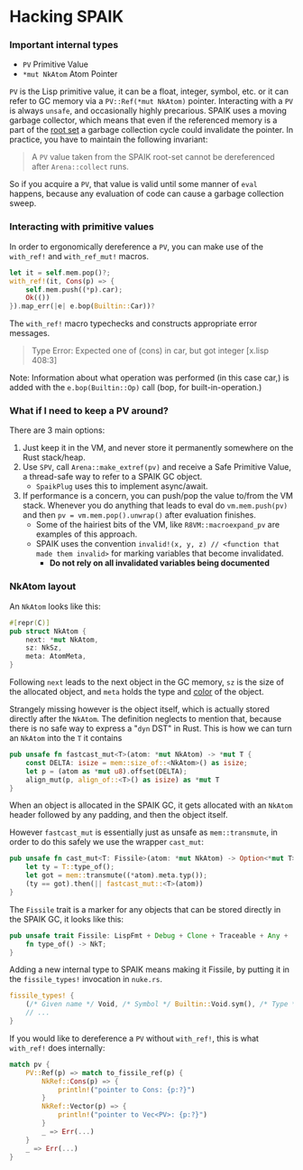 # Hacking SPAIK

### Important internal types

- `PV` Primitive Value
- `*mut NkAtom` Atom Pointer

`PV` is the Lisp primitive value, it can be a float, integer, symbol, etc. or
it can refer to GC memory via a `PV::Ref(*mut NkAtom)` pointer. Interacting with
a `PV` is always `unsafe`, and occasionally highly precarious. SPAIK uses a
moving garbage collector, which means that even if the referenced memory is a
part of the [root set][1] a garbage collection cycle could invalidate the pointer.
In practice, you have to maintain the following invariant:

> A `PV` value taken from the SPAIK root-set cannot be dereferenced after
> `Arena::collect` runs.

[1]: https://en.wikipedia.org/wiki/Tracing_garbage_collection

So if you acquire a `PV`, that value is valid until some manner of `eval`
happens, because any evaluation of code can cause a garbage collection sweep.

### Interacting with primitive values

In order to ergonomically dereference a `PV`, you can make use of the `with_ref!` and `with_ref_mut!` macros.

```rust
let it = self.mem.pop()?;
with_ref!(it, Cons(p) => {
    self.mem.push((*p).car);
    Ok(())
}).map_err(|e| e.bop(Builtin::Car))?
```

The `with_ref!` macro typechecks and constructs appropriate error messages.

> Type Error: Expected one of (cons) in car, but got integer [x.lisp 408:3]

Note: Information about what operation was performed (in this case car,) is
added with the `e.bop(Builtin::Op)` call (bop, for built-in-operation.)

### What if I need to keep a PV around?

There are 3 main options:

1. Just keep it in the VM, and never store it permanently somewhere on the Rust
   stack/heap.
2. Use `SPV`, call `Arena::make_extref(pv)` and receive a Safe Primitive Value,
   a thread-safe way to refer to a SPAIK GC object.
   - `SpaikPlug` uses this to implement async/await.
3. If performance is a concern, you can push/pop the value to/from the VM stack.
   Whenever you do anything that leads to eval do `vm.mem.push(pv)` and then
   `pv = vm.mem.pop().unwrap()` after evaluation finishes.
   - Some of the hairiest bits of the VM, like `R8VM::macroexpand_pv` are
     examples of this approach.
   - SPAIK uses the convention `invalid!(x, y, z) // <function that made them invalid>` for marking variables that become invalidated.
     - **Do not rely on all invalidated variables being documented**

### NkAtom layout

An `NkAtom` looks like this:

```rust
#[repr(C)]
pub struct NkAtom {
    next: *mut NkAtom,
    sz: NkSz,
    meta: AtomMeta,
}
```

Following `next` leads to the next object in the GC memory, `sz` is the size of
the allocated object, and `meta` holds the type and [color][2] of the object.

[2]: https://en.wikipedia.org/wiki/Tracing_garbage_collection#Tri-color_marking

Strangely missing however is the object itself, which is actually stored
directly after the `NkAtom`. The definition neglects to mention that, because
there is no safe way to express a "`dyn` DST" in Rust. This is how we can turn
an `NkAtom` into the `T` it contains

```rust
pub unsafe fn fastcast_mut<T>(atom: *mut NkAtom) -> *mut T {
    const DELTA: isize = mem::size_of::<NkAtom>() as isize;
    let p = (atom as *mut u8).offset(DELTA);
    align_mut(p, align_of::<T>() as isize) as *mut T
}
```

When an object is allocated in the SPAIK GC, it gets allocated with an `NkAtom`
header followed by any padding, and then the object itself.

However `fastcast_mut` is essentially just as unsafe as `mem::transmute`, in
order to do this safely we use the wrapper `cast_mut`:

```rust
pub unsafe fn cast_mut<T: Fissile>(atom: *mut NkAtom) -> Option<*mut T> {
    let ty = T::type_of();
    let got = mem::transmute((*atom).meta.typ());
    (ty == got).then(|| fastcast_mut::<T>(atom))
}
```

The `Fissile` trait is a marker for any objects that can be stored directly in
the SPAIK GC, it looks like this:

```rust
pub unsafe trait Fissile: LispFmt + Debug + Clone + Traceable + Any + 'static {
    fn type_of() -> NkT;
}
```

Adding a new internal type to SPAIK means making it Fissile, by putting it in
the `fissile_types!` invocation in `nuke.rs`.

```rust
fissile_types! {
    (/* Given name */ Void, /* Symbol */ Builtin::Void.sym(), /* Type */ crate::nuke::Void),
    // ...
}
```

If you would like to dereference a `PV` without `with_ref!`, this is what
`with_ref!` does internally:

```rust
match pv {
    PV::Ref(p) => match to_fissile_ref(p) {
        NkRef::Cons(p) => {
            println!("pointer to Cons: {p:?}")
        }
        NkRef::Vector(p) => {
            println!("pointer to Vec<PV>: {p:?}")
        }
        _ => Err(...)
    }
    _ => Err(...)
}
```
